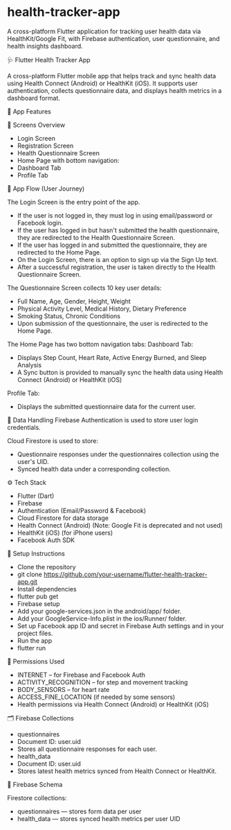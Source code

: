 # health-tracker-app
A cross-platform Flutter application for tracking user health data via HealthKit/Google Fit, with Firebase authentication, user questionnaire, and health insights dashboard.

🩺 Flutter Health Tracker App

A cross-platform Flutter mobile app that helps track and sync health data using Health Connect (Android) or HealthKit (iOS). It supports user authentication, collects questionnaire data, and displays health metrics in a dashboard format.

🚀 App Features

🧭 Screens Overview
- Login Screen
- Registration Screen
- Health Questionnaire Screen
- Home Page with bottom navigation:
- Dashboard Tab
- Profile Tab

🔄 App Flow (User Journey)

The Login Screen is the entry point of the app.
- If the user is not logged in, they must log in using email/password or Facebook login.
- If the user has logged in but hasn't submitted the health questionnaire, they are redirected to the Health Questionnaire Screen.
- If the user has logged in and submitted the questionnaire, they are redirected to the Home Page.
- On the Login Screen, there is an option to sign up via the Sign Up text.
- After a successful registration, the user is taken directly to the Health Questionnaire Screen.

The Questionnaire Screen collects 10 key user details:
- Full Name, Age, Gender, Height, Weight
- Physical Activity Level, Medical History, Dietary Preference
- Smoking Status, Chronic Conditions
- Upon submission of the questionnaire, the user is redirected to the Home Page.

The Home Page has two bottom navigation tabs:
Dashboard Tab:
- Displays Step Count, Heart Rate, Active Energy Burned, and Sleep Analysis
- A Sync button is provided to manually sync the health data using Health Connect (Android) or HealthKit (iOS)

Profile Tab:
- Displays the submitted questionnaire data for the current user.

🔐 Data Handling
Firebase Authentication is used to store user login credentials.

Cloud Firestore is used to store:
- Questionnaire responses under the questionnaires collection using the user's UID.
- Synced health data under a corresponding collection.

⚙️ Tech Stack

- Flutter (Dart)
- Firebase
- Authentication (Email/Password & Facebook)
- Cloud Firestore for data storage
- Health Connect (Android) (Note: Google Fit is deprecated and not used)
- HealthKit (iOS) (for iPhone users)
- Facebook Auth SDK

🔧 Setup Instructions

- Clone the repository
- git clone https://github.com/your-username/flutter-health-tracker-app.git
- Install dependencies
- flutter pub get
- Firebase setup
- Add your google-services.json in the android/app/ folder.
- Add your GoogleService-Info.plist in the ios/Runner/ folder.
- Set up Facebook app ID and secret in Firebase Auth settings and in your project files.
- Run the app
- flutter run


📲 Permissions Used

- INTERNET – for Firebase and Facebook Auth
- ACTIVITY_RECOGNITION – for step and movement tracking
- BODY_SENSORS – for heart rate
- ACCESS_FINE_LOCATION (if needed by some sensors)
- Health permissions via Health Connect (Android) or HealthKit (iOS)


🗂 Firebase Collections

- questionnaires
- Document ID: user.uid
- Stores all questionnaire responses for each user.
- health_data
- Document ID: user.uid
- Stores latest health metrics synced from Health Connect or HealthKit.

🔐 Firebase Schema

Firestore collections:

* questionnaires — stores form data per user
* health_data — stores synced health metrics per user UID


